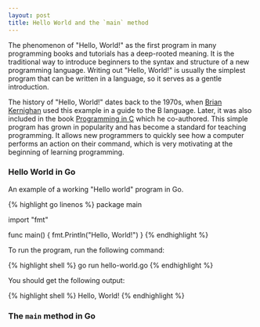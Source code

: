 ```yaml
---
layout: post
title: Hello World and the `main` method
---
```


The phenomenon of "Hello, World!" as the first program in many programming books and tutorials has a deep-rooted meaning. It is the traditional way to introduce beginners to the syntax and structure of a new programming language. Writing out "Hello, World!" is usually the simplest program that can be written in a language, so it serves as a gentle introduction.

The history of "Hello, World!" dates back to the 1970s, when [Brian Kernighan](https://en.wikipedia.org/wiki/Brian_Kernighan) used this example in a guide to the B language. Later, it was also included in the book [Programming in C](https://www.amazon.com/Programming-Language-2nd-Brian-Kernighan/dp/0131103628) which he co-authored. This simple program has grown in popularity and has become a standard for teaching programming. It allows new programmers to quickly see how a computer performs an action on their command, which is very motivating at the beginning of learning programming.

### Hello World in Go

An example of a working "Hello world" program in Go.

{% highlight go linenos %}
package main

import "fmt"

func main() {
    fmt.Println("Hello, World!")
}
{% endhighlight %}

To run the program, run the following command:

{% highlight shell %}
go run hello-world.go
{% endhighlight %}

You should get the following output:

{% highlight shell %}
Hello, World!
{% endhighlight %}

### The `main` method in Go